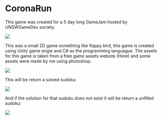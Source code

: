 # CoronaRun
This game was created for a 5 day long GameJam hosted by UNSWGameDev society. 


![](sudoku1.JPG)
  
This was a small 2D game something like flappy bird, this game is created using Unity game engie and C# as the programming languague. The assets for this game is taken from 
a free game assets website (<a src="https://www.kenney.nl/assets">Here</a>) and some assets were made by me using photoshop.

![](sudoku2.JPG)  

This will be return a solved sudoku:
  
![](sudoku3.JPG)
  
And if the solution for that sudoku does not exist it will be return a unfilled sudoku:
  
![](sudoku4.JPG)
